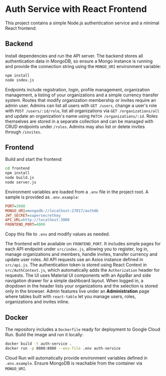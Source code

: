 # Auth Service with React Frontend

This project contains a simple Node.js authentication service and a minimal React frontend.

## Backend

Install dependencies and run the API server. The backend stores all
authentication data in MongoDB, so ensure a Mongo instance is running
and provide the connection string using the `MONGO_URI` environment variable:

```bash
npm install
node index.js
```

Endpoints include registration, login, profile management, organization management,
a listing of your organizations and a simple currency transfer system.
Routes that modify organization membership or invites require an admin user. Admins
can list all users with `GET /users`, change a user's role with `POST /users/:id/role`,
list all organizations via `GET /organizations/all` and update an organization's name
using `PATCH /organizations/:id`. Roles themselves are stored in a separate collection
and can be managed with CRUD endpoints under `/roles`. Admins may also list or delete invites through `/invites`.

## Frontend

Build and start the frontend:

```bash
cd frontend
npm install
node build.js
node server.js
```

Environment variables are loaded from a `.env` file in the project root. A sample is provided as `.env.example`:

```ini
PORT=3000
MONGO_URI=mongodb://localhost:27017/authdb
JWT_SECRET=supersecretkey
API_URL=http://localhost:3000
FRONTEND_PORT=4000
```

Copy this file to `.env` and modify values as needed.

The frontend will be available on `FRONTEND_PORT`. It includes simple pages for each API endpoint under `src/index.js`, allowing you to register, log in, manage organizations and members, handle invites, transfer currency and update user roles.
All API requests use an Axios instance defined in `src/api.js`. The authentication token is stored using React Context in `src/AuthContext.js`, which automatically adds the `Authorization` header for requests.
The UI uses Material UI components with an AppBar and side navigation drawer for a simple dashboard layout. When logged in, a dropdown in the header lists your organizations and the selection is stored only in the browser. Admin features live under an **Administration** page where tables built with `react-table` let you manage users, roles, organizations and invites inline.

## Docker

The repository includes a `Dockerfile` ready for deployment to Google Cloud Run. Build the image and run it locally:

```bash
docker build -t auth-service .
docker run -p 8080:8080 --env-file .env auth-service
```

Cloud Run will automatically provide environment variables defined in `.env.example`. Ensure MongoDB is reachable from the container via `MONGO_URI`.
